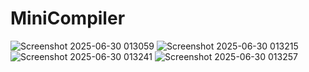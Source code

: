 ﻿# MiniCompiler
![Screenshot 2025-06-30 013059](https://github.com/user-attachments/assets/b4faf42c-15fd-4c1d-aee8-a984349c151c)
![Screenshot 2025-06-30 013215](https://github.com/user-attachments/assets/085006eb-1a76-4a71-9922-7f367d0f3169)
![Screenshot 2025-06-30 013241](https://github.com/user-attachments/assets/223a4479-7a0b-43dc-9c31-0f74491636a2)
![Screenshot 2025-06-30 013257](https://github.com/user-attachments/assets/9d3fb577-3c23-46f0-8bc6-a7b886418705)



